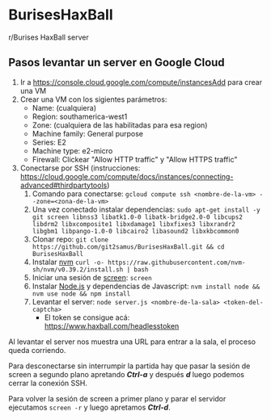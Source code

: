 # BurisesHaxBall

r/Burises HaxBall server

## Pasos levantar un server en Google Cloud

1. Ir a https://console.cloud.google.com/compute/instancesAdd para crear una VM
2. Crear una VM con los sigientes parámetros:
   - Name: (cualquiera)
   - Region: southamerica-west1
   - Zone: (cualquiera de las habilitadas para esa region)
   - Machine family: General purpose
   - Series: E2
   - Machine type: e2-micro
   - Firewall: Clickear "Allow HTTP traffic" y "Allow HTTPS traffic"
3. Conectarse por SSH (instrucciones: https://cloud.google.com/compute/docs/instances/connecting-advanced#thirdpartytools)
   1. Comando para conectarse: `gcloud compute ssh <nombre-de-la-vm> --zone=<zona-de-la-vm>`
   2. Una vez conectado instalar dependencias: `sudo apt-get install -y git screen libnss3 libatk1.0-0 libatk-bridge2.0-0 libcups2 libdrm2 libxcomposite1 libxdamage1 libxfixes3 libxrandr2 libgbm1 libpango-1.0-0 libcairo2 libasound2 libxkbcommon0`
   3. Clonar repo: `git clone https://github.com/git2samus/BurisesHaxBall.git && cd BurisesHaxBall`
   4. Instalar [nvm](https://github.com/nvm-sh/nvm) `curl -o- https://raw.githubusercontent.com/nvm-sh/nvm/v0.39.2/install.sh | bash`
   5. Iniciar una sesión de [screen](https://www.gnu.org/software/screen/): `screen`
   6. Instalar [Node.js](https://nodejs.org/) y dependencias de Javascript: `nvm install node && nvm use node && npm install`
   7. Levantar el server: `node server.js <nombre-de-la-sala> <token-del-captcha>`
      - El token se consigue acá: https://www.haxball.com/headlesstoken

Al levantar el server nos muestra una URL para entrar a la sala, el proceso queda corriendo.

Para desconectarse sin interrumpir la partida hay que pasar la sesión de screen a segundo plano apretando ***Ctrl-a*** y después ***d*** luego podemos cerrar la conexión SSH.

Para volver la sesión de screen a primer plano y parar el servidor ejecutamos `screen -r` y luego apretamos ***Ctrl-d***.
